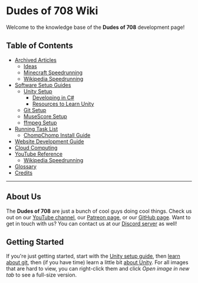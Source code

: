 # Dudes of 708 Wiki

Welcome to the knowledge base of the **Dudes of 708** development page!

## Table of Contents

* [Archived Articles](archive)
  * [Ideas](archive/ideas)
  * [Minecraft Speedrunning](archive/minecraft)
  * [Wikipedia Speedrunning](archive/wikipedia)
* [Software Setup Guides](software)
  * [Unity Setup](software/unity)
    * [Developing in C#](software/unity/code)
    * [Resources to Learn Unity](software/unity/learn)
  * [Git Setup](software/git)
  * [MuseScore Setup](software/musescore)
  * [ffmpeg Setup](software/ffmpeg)
* [Running Task List](tasks)
  * [ChompChomp Install Guide](tasks/chompchomp)
* [Website Development Guide](website)
* [Cloud Computing](hosting)
* [YouTube Reference](youtube)
  * [Wikipedia Speedrunning](youtube/wikipedia)
* [Glossary](glossary)
* [Credits](credits)

-----

## About Us

The **Dudes of 708** are just a bunch of cool guys doing cool things. Check us out on our [YouTube channel](https://www.youtube.com/channel/UCdbqUWT3_0WgybqNuCX9uJA), our [Patreon page](https://patreon.com/dudesof708), or our [GitHub page](https://github.com/dudesof708). Want to get in touch with us? You can contact us at our [Discord server](https://discord.gg/WUGMTcZ) as well!

## Getting Started

If you're just getting started, start with the [Unity setup guide](software/unity), then [learn about git](software/unity/commits), then (if you have time) learn a little bit [about Unity](software/unity/learn). For all images that are hard to view, you can right-click them and click *Open image in new tab* to see a full-size version.
